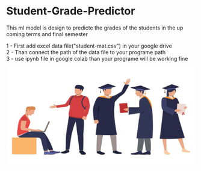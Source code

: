 # Student-Grade-Predictor

This ml model is design to predicte the grades of the students in the up coming terms and final semester

1 - First add excel data file("student-mat.csv") in your google drive
<br>
2 - Than connect the path of the data file to your programe path
<br>
3 - use ipynb file in google colab than your programe will be working fine


![3233](https://github.com/shahzoor123/Student-Grade-Predictor/blob/main/img4.jpg)
